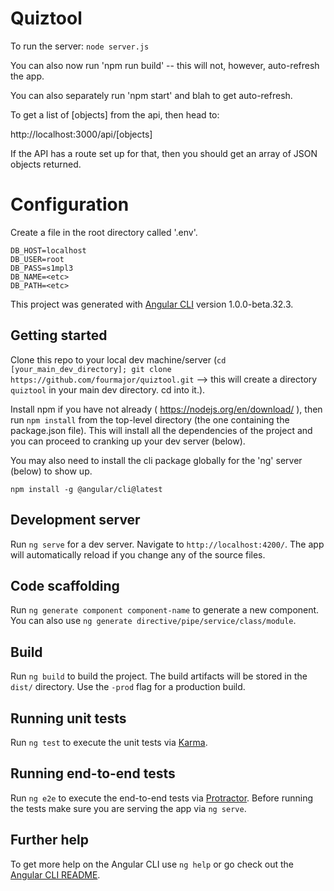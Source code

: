 # Quiztool

To run the server: `node server.js`

You can also now run 'npm run build' -- this will not, however, auto-refresh the app.

You can also separately run 'npm start' and blah to get auto-refresh.

To get a list of [objects] from the api, then head to:

http://localhost:3000/api/[objects]

If the API has a route set up for that, then you should get an array of JSON objects returned.

# Configuration

Create a file in the root directory called '.env'.
```
DB_HOST=localhost
DB_USER=root
DB_PASS=s1mpl3
DB_NAME=<etc>
DB_PATH=<etc>
```


This project was generated with [Angular CLI](https://github.com/angular/angular-cli) version 1.0.0-beta.32.3.

## Getting started

Clone this repo to your local dev machine/server (`cd [your_main_dev_directory]; git clone https://github.com/fourmajor/quiztool.git` --> this will create a directory `quiztool` in your main dev directory. cd into it.).

Install npm if you have not already ( https://nodejs.org/en/download/ ), then run `npm install` from the top-level directory (the one containing the package.json file). This will install all the dependencies of the project and you can proceed to cranking up your dev server (below).

You may also need to install the cli package globally for the 'ng' server (below) to show up.

`npm install -g @angular/cli@latest`

## Development server
Run `ng serve` for a dev server. Navigate to `http://localhost:4200/`. The app will automatically reload if you change any of the source files.

## Code scaffolding

Run `ng generate component component-name` to generate a new component. You can also use `ng generate directive/pipe/service/class/module`.

## Build

Run `ng build` to build the project. The build artifacts will be stored in the `dist/` directory. Use the `-prod` flag for a production build.

## Running unit tests

Run `ng test` to execute the unit tests via [Karma](https://karma-runner.github.io).

## Running end-to-end tests

Run `ng e2e` to execute the end-to-end tests via [Protractor](http://www.protractortest.org/).
Before running the tests make sure you are serving the app via `ng serve`.

## Further help

To get more help on the Angular CLI use `ng help` or go check out the [Angular CLI README](https://github.com/angular/angular-cli/blob/master/README.md).
